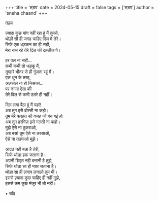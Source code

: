 +++
title = 'तड़प'
date = 2024-05-15
draft = false
tags = ['तड़प']
author = 'sneha chaand'
+++

तड़प

ज़्यादा कुछ मांग नहीं रहा हूं मैं तुमसे,\
थोड़ी सी ही जगह चाहिए दिल में तेरे।\
सिर्फ एक धड़कन का ही सही,\
मेरा नाम रहे तेरे दिल की दहलीज़ पे।

हर पल ना सही...\
कभी कभी तो धड़कू मैं,\
तुम्हारे भीतर से ही गूंजता रहूं मैं।\
एक धुन के तरह,\
अल्फाज़ ना हो जिसका...\
पर नगमा ऐसा की\
तेरे दिल से कभी उतरे ही नहीं।

दिल लगा बैठा हूं मैं यहां!\
अब तुम इसेे दोस्ती ना कहो।\
तुम मेरे फरहत की वजह जो बन गई हो\
अब तुम हरगिज़ इसे गलती ना कहो।\
मुझे ऐसे ना ठुकराओ,\
अब बस! तुम ऐसे ना तरसाओ,\
ऐसे ना तड़पाओ मुझे।

आदत नही बन्ना है तेरी,\
सिर्फ थोड़ा हक जताना है।\
अपनी शिद्दत नही बनानी है तुझे,\
सिर्फ थोड़ा सा ही प्यार जताना है।\
थोड़ा सा ही लगाव लगालो तुम भी।\
इससे ज़्यादा कुछ चाहिए ही नहीं मुझे,\
इससेे कम कुछ मंज़ूर भी तो नहीं।

• चाँद
